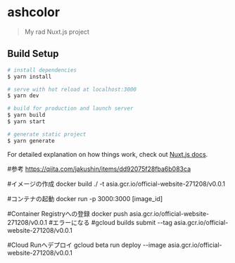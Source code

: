 # ashcolor

> My rad Nuxt.js project

## Build Setup

``` bash
# install dependencies
$ yarn install

# serve with hot reload at localhost:3000
$ yarn dev

# build for production and launch server
$ yarn build
$ yarn start

# generate static project
$ yarn generate
```

For detailed explanation on how things work, check out [Nuxt.js docs](https://nuxtjs.org).

#参考
https://qiita.com/jakushin/items/dd92075f28fba6b083ca

#イメージの作成
docker build ./ -t asia.gcr.io/official-website-271208/v0.0.1

#コンテナの起動
docker run -p 3000:3000 [image_id]

#Container Registryへの登録
docker push asia.gcr.io/official-website-271208/v0.0.1
#エラーになる
#gcloud builds submit --tag asia.gcr.io/official-website-271208/v0.0.1

#Cloud Runへデプロイ
gcloud beta run deploy --image asia.gcr.io/official-website-271208/v0.0.1